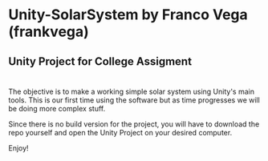 # Unity-SolarSystem by Franco Vega (frankvega)
## Unity Project for College Assigment
#

The objective is to make a working simple solar system using Unity's main tools. This is our first time using the software but as time progresses we will be doing more complex stuff.

Since there is no build version for the project, you will have to download the repo yourself and open the Unity Project on your desired computer.

Enjoy!
